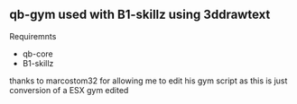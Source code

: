 ## qb-gym used with B1-skillz using 3ddrawtext

Requiremnts 
- qb-core
- B1-skillz


thanks to marcostom32 for allowing me to edit his gym script as this is just conversion of a ESX gym edited